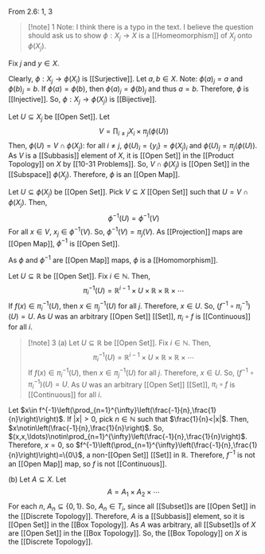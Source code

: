 From 2.6: 1, 3

>[!note] 1
Note: I think there is a typo in the text. I believe the question should ask us to show $\phi:X_{j}\rightarrow X$ is a [[Homeomorphism]] of $X_{j}$ onto $\phi(X_{j})$. 
>
Fix $j$ and $y\in X$. 
>
Clearly, $\phi:X_{j}\rightarrow \phi(X_{i})$ is [[Surjective]]. Let $a,b\in X$. Note: $\phi(a)_{j}=a$ and $\phi(b)_{j}=b$. If $\phi(a)=\phi(b)$, then $\phi(a)_{j}=\phi(b)_{j}$ and thus $a=b$. Therefore, $\phi$ is [[Injective]]. So, $\phi:X_{j}\rightarrow \phi(X_{j})$ is [[Bijective]].
>
Let $U\subseteq X_{j}$ be [[Open Set]]. Let$$V=\prod_{i≠j}X_{i}\times \pi_{j}(\phi(U))$$Then, $\phi(U)=V\cap \phi(X_{j})$: for all $i≠j$, $\phi(U)_{i}=\{y_{i}\}=\phi(X_{j})_{i}$ and $\phi(U)_{j}=\pi_{j}(\phi(U))$. As $V$ is a [[Subbasis]] element of $X$, it is [[Open Set]] in the [[Product Topology]] on $X$ by [[10-31 Problems]]. So, $V\cap \phi(X_{j})$ is [[Open Set]] in the [[Subspace]] $\phi(X_{j})$. Therefore, $\phi$ is an [[Open Map]]. 
>
Let $U\subseteq \phi(X_{j})$ be [[Open Set]]. Pick $V\subseteq X$ [[Open Set]] such that $U=V\cap \phi(X_{j})$. Then, $$\phi^{-1}(U)=\phi^{-1}(V)$$For all $x\in V$, $x_{j}\in \phi^{-1}(V)$. So, $\phi^{-1}(V)=\pi_{j}(V)$. As [[Projection]] maps are [[Open Map]], $\phi^{-1}$ is [[Open Set]].
>
As $\phi$ and $\phi^{-1}$ are [[Open Map]] maps, $\phi$ is a [[Homomorphism]]. 

Let $U\subseteq \mathbb{R}$ be [[Open Set]]. Fix $i\in \mathbb{N}$. Then, $$\pi_{i}^{-1}(U)=\mathbb{R}^{i-1}\times U\times \mathbb{R}\times \mathbb{R}\times\cdots$$If $f(x)\in \pi_{i}^{-1}(U)$, then $x\in \pi_{j}^{-1}(U)$ for all $j$. Therefore, $x\in U$. So, $(f^{-1}\circ \pi_{i}^{-1})(U)=U$. As $U$ was an arbitrary [[Open Set]] [[Set]], $\pi_{i}\circ f$ is [[Continuous]] for all $i$.

>[!note] 3
(a) Let $U\subseteq \mathbb{R}$ be [[Open Set]]. Fix $i\in \mathbb{N}$. Then, $$\pi_{i}^{-1}(U)=\mathbb{R}^{i-1}\times U\times \mathbb{R}\times \mathbb{R}\times\cdots$$If $f(x)\in \pi_{i}^{-1}(U)$, then $x\in \pi_{j}^{-1}(U)$ for all $j$. Therefore, $x\in U$. So, $(f^{-1}\circ \pi_{i}^{-1})(U)=U$. As $U$ was an arbitrary [[Open Set]] [[Set]], $\pi_{i}\circ f$ is [[Continuous]] for all $i$.
>
Let $x\in f^{-1}\left(\prod_{n=1}^{\infty}\left(\frac{-1}{n},\frac{1}{n}\right)\right)$. If $|x|>0$, pick $n\in \mathbb{N}$ such that $\frac{1}{n}<|x|$. Then, $x\notin\left(\frac{-1}{n},\frac{1}{n}\right)$. So, $(x,x,\ldots)\notin\prod_{n=1}^{\infty}\left(\frac{-1}{n},\frac{1}{n}\right)$. Therefore, $x=0$, so $f^{-1}\left(\prod_{n=1}^{\infty}\left(\frac{-1}{n},\frac{1}{n}\right)\right)=\{0\}$, a non-[[Open Set]] [[Set]] in $\mathbb{R}$. Therefore, $f^{-1}$ is not an [[Open Map]] map, so $f$ is not [[Continuous]].
>
(b) Let $A\subseteq X$. Let $$A=A_{1}\times A_{2}\times\cdots$$For each $n$, $A_{n}\subseteq\{0,1\}$. So, $A_{n}\in T_{i}$, since all [[Subset]]s are [[Open Set]] in the [[Discrete Topology]]. Therefore, $A$ is a [[Subbasis]] element, so it is [[Open Set]] in the [[Box Topology]]. As $A$ was arbitrary, all [[Subset]]s of $X$ are [[Open Set]] in the [[Box Topology]]. So, the [[Box Topology]] on $X$ is the [[Discrete Topology]]. 
